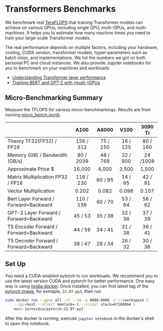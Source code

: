 # Transformers Benchmarks

We benchmark real [TeraFLOPS](https://en.wikipedia.org/wiki/FLOPS) that training Transformer models can achieve on various GPUs, including single GPU, multi-GPUs, and multi-machines. It helps you to estimate how many machine times you need to train your large-scale Transformer models. 

The real performance depends on multiple factors, including your hardware, cooling, CUDA version, transformer models, hyper-parameters such as batch sizes, and implementations. We list the numbers we got on both personal PC and cloud instances. We also provide Jupyter notebooks for you to benchmark on your machines and workloads:

- [Understanding Transformer layer performance](micro_bench.ipynb)
- [Training BERT and GPT-2 with (multi-)GPUs](transformers.ipynb)

## Micro-Benchmarking Summary

Measure the TFLOPS for various micro-benchmarkings. Results are from running [micro_bench.ipynb](micro_bench.ipynb).

|                                        | A100      |  A6000   | V100      | 3090 Ti  |
| -------------------------------------- | :-------: | :------: | :-------: | :------: |
| Theory TF32(FP32) / FP16               | 156 / 312 | 75 / 150 | 16 / 125  | 80 / 160 |
| Memory (GB) / Bandwidth (GB/s)         | 80 / 2039 | 48 / 768 | 32 / 900  | 24 /1008 |
| Approximate Price $                    |  16,000   |  4,000   |   3,500   |  1,500   |
| Matrix Multiplication FP32 / FP16      | 116 / 230 | 60 / 95  |  14 / 95  | 42 / 81  |
| Vector Multiplication                  |   0.202   |  0.082   |   0.098   |  0.107   |
| Bert Layer Forward / Forward+Backward  | 110 / 136 | 60 / 70  |  53 / 64  | 56 / 62  |
| GPT-2 Layer Forward / Forward+Backward |  45 / 53  | 35 / 38  |  32 / 36  | 37 / 39  |
| T5 Encoder Forward / Forward+Backward  |  44 / 56  | 34 / 41  |  31 / 38  | 36 / 41  |
| T5 Decoder Forward / Forward+Backward  |  38 / 47  | 28 / 34  |  26 / 32  | 30 / 36  |



## Set Up

You need a CUDA-enabled pytorch to run workloads. We recommend you to use the latest version CUDA and pytorch for better performance. One easy way is using [nvidia docker](https://docs.nvidia.com/datacenter/cloud-native/container-toolkit/install-guide.html#docker). Once installed, you can find latest tag of the [pytorch image](https://catalog.ngc.nvidia.com/orgs/nvidia/containers/pytorch), for exmaple, `22.07-py3`, then run 

```bash
sudo docker run --gpus all -it --rm -p 8888:8888 -v ~:/workspace \
	--ipc=host --ulimit memlock=-1 --ulimit stack=67108864 \
	nvcr.io/nvidia/pytorch:22.07-py3
```

After the docker is running, execute  `jupyter notebook` in the docker's shell to open this notebook.
